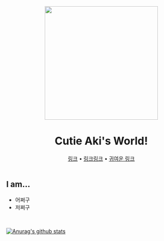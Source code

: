 <div align="center">
  <img src="https://avatars1.githubusercontent.com/u/71239005?s=400&u=600b903c62e81862d44eac20a9a13fd3f6e5d11e&v=4" width="300"/>
  <h1>
    Cutie Aki's World!
  </h1>
  <a href="">링크</a> •
  <a href="">링크링크</a> •
  <a href="">귀여운 링크</a>
</div>

<br />

## I am...
* 어쩌구
* 저쩌구

<br />

[![Anurag's github stats](https://github-readme-stats.vercel.app/api?username=AkiaCode&count_private=true&show_icons=true&hide_border=true&bg_color=00000000&title_color=D65476&icon_color=D65476&text_color=BA5A6F)](https://github.com/AkiaCode)
